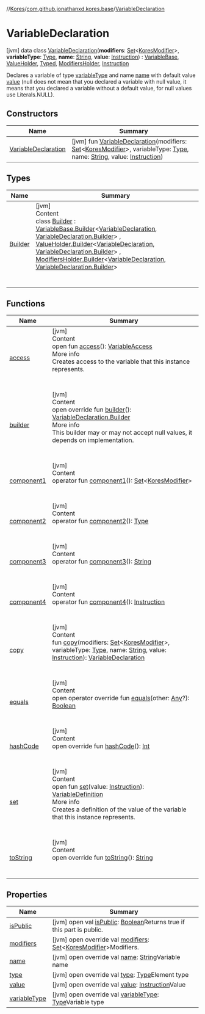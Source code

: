 //[Kores](../../index.md)/[com.github.jonathanxd.kores.base](../index.md)/[VariableDeclaration](index.md)



# VariableDeclaration  
 [jvm] data class [VariableDeclaration](index.md)(**modifiers**: [Set](https://kotlinlang.org/api/latest/jvm/stdlib/kotlin.collections/-set/index.html)<[KoresModifier](../-kores-modifier/index.md)>, **variableType**: [Type](https://docs.oracle.com/javase/8/docs/api/java/lang/reflect/Type.html), **name**: [String](https://kotlinlang.org/api/latest/jvm/stdlib/kotlin/-string/index.html), **value**: [Instruction](../../com.github.jonathanxd.kores/-instruction/index.md)) : [VariableBase](../-variable-base/index.md), [ValueHolder](../-value-holder/index.md), [Typed](../-typed/index.md), [ModifiersHolder](../-modifiers-holder/index.md), [Instruction](../../com.github.jonathanxd.kores/-instruction/index.md)

Declares a variable of type [variableType](variable-type.md) and name [name](name.md) with default value [value](value.md) (null does not mean that you declared a variable with null value, it means that you declared a variable without a default value, for null values use Literals.NULL).

   


## Constructors  
  
|  Name|  Summary| 
|---|---|
| <a name="com.github.jonathanxd.kores.base/VariableDeclaration/VariableDeclaration/#kotlin.collections.Set[com.github.jonathanxd.kores.base.KoresModifier]#java.lang.reflect.Type#kotlin.String#com.github.jonathanxd.kores.Instruction/PointingToDeclaration/"></a>[VariableDeclaration](-variable-declaration.md)| <a name="com.github.jonathanxd.kores.base/VariableDeclaration/VariableDeclaration/#kotlin.collections.Set[com.github.jonathanxd.kores.base.KoresModifier]#java.lang.reflect.Type#kotlin.String#com.github.jonathanxd.kores.Instruction/PointingToDeclaration/"></a> [jvm] fun [VariableDeclaration](-variable-declaration.md)(modifiers: [Set](https://kotlinlang.org/api/latest/jvm/stdlib/kotlin.collections/-set/index.html)<[KoresModifier](../-kores-modifier/index.md)>, variableType: [Type](https://docs.oracle.com/javase/8/docs/api/java/lang/reflect/Type.html), name: [String](https://kotlinlang.org/api/latest/jvm/stdlib/kotlin/-string/index.html), value: [Instruction](../../com.github.jonathanxd.kores/-instruction/index.md))   <br>


## Types  
  
|  Name|  Summary| 
|---|---|
| <a name="com.github.jonathanxd.kores.base/VariableDeclaration.Builder///PointingToDeclaration/"></a>[Builder](-builder/index.md)| <a name="com.github.jonathanxd.kores.base/VariableDeclaration.Builder///PointingToDeclaration/"></a>[jvm]  <br>Content  <br>class [Builder](-builder/index.md) : [VariableBase.Builder](../-variable-base/-builder/index.md)<[VariableDeclaration](index.md), [VariableDeclaration.Builder](-builder/index.md)> , [ValueHolder.Builder](../-value-holder/-builder/index.md)<[VariableDeclaration](index.md), [VariableDeclaration.Builder](-builder/index.md)> , [ModifiersHolder.Builder](../-modifiers-holder/-builder/index.md)<[VariableDeclaration](index.md), [VariableDeclaration.Builder](-builder/index.md)>   <br><br><br>


## Functions  
  
|  Name|  Summary| 
|---|---|
| <a name="com.github.jonathanxd.kores.base/VariableBase/access/#/PointingToDeclaration/"></a>[access](../-variable-base/access.md)| <a name="com.github.jonathanxd.kores.base/VariableBase/access/#/PointingToDeclaration/"></a>[jvm]  <br>Content  <br>open fun [access](../-variable-base/access.md)(): [VariableAccess](../-variable-access/index.md)  <br>More info  <br>Creates access to the variable that this instance represents.  <br><br><br>
| <a name="com.github.jonathanxd.kores.base/VariableDeclaration/builder/#/PointingToDeclaration/"></a>[builder](builder.md)| <a name="com.github.jonathanxd.kores.base/VariableDeclaration/builder/#/PointingToDeclaration/"></a>[jvm]  <br>Content  <br>open override fun [builder](builder.md)(): [VariableDeclaration.Builder](-builder/index.md)  <br>More info  <br>This builder may or may not accept null values, it depends on implementation.  <br><br><br>
| <a name="com.github.jonathanxd.kores.base/VariableDeclaration/component1/#/PointingToDeclaration/"></a>[component1](component1.md)| <a name="com.github.jonathanxd.kores.base/VariableDeclaration/component1/#/PointingToDeclaration/"></a>[jvm]  <br>Content  <br>operator fun [component1](component1.md)(): [Set](https://kotlinlang.org/api/latest/jvm/stdlib/kotlin.collections/-set/index.html)<[KoresModifier](../-kores-modifier/index.md)>  <br><br><br>
| <a name="com.github.jonathanxd.kores.base/VariableDeclaration/component2/#/PointingToDeclaration/"></a>[component2](component2.md)| <a name="com.github.jonathanxd.kores.base/VariableDeclaration/component2/#/PointingToDeclaration/"></a>[jvm]  <br>Content  <br>operator fun [component2](component2.md)(): [Type](https://docs.oracle.com/javase/8/docs/api/java/lang/reflect/Type.html)  <br><br><br>
| <a name="com.github.jonathanxd.kores.base/VariableDeclaration/component3/#/PointingToDeclaration/"></a>[component3](component3.md)| <a name="com.github.jonathanxd.kores.base/VariableDeclaration/component3/#/PointingToDeclaration/"></a>[jvm]  <br>Content  <br>operator fun [component3](component3.md)(): [String](https://kotlinlang.org/api/latest/jvm/stdlib/kotlin/-string/index.html)  <br><br><br>
| <a name="com.github.jonathanxd.kores.base/VariableDeclaration/component4/#/PointingToDeclaration/"></a>[component4](component4.md)| <a name="com.github.jonathanxd.kores.base/VariableDeclaration/component4/#/PointingToDeclaration/"></a>[jvm]  <br>Content  <br>operator fun [component4](component4.md)(): [Instruction](../../com.github.jonathanxd.kores/-instruction/index.md)  <br><br><br>
| <a name="com.github.jonathanxd.kores.base/VariableDeclaration/copy/#kotlin.collections.Set[com.github.jonathanxd.kores.base.KoresModifier]#java.lang.reflect.Type#kotlin.String#com.github.jonathanxd.kores.Instruction/PointingToDeclaration/"></a>[copy](copy.md)| <a name="com.github.jonathanxd.kores.base/VariableDeclaration/copy/#kotlin.collections.Set[com.github.jonathanxd.kores.base.KoresModifier]#java.lang.reflect.Type#kotlin.String#com.github.jonathanxd.kores.Instruction/PointingToDeclaration/"></a>[jvm]  <br>Content  <br>fun [copy](copy.md)(modifiers: [Set](https://kotlinlang.org/api/latest/jvm/stdlib/kotlin.collections/-set/index.html)<[KoresModifier](../-kores-modifier/index.md)>, variableType: [Type](https://docs.oracle.com/javase/8/docs/api/java/lang/reflect/Type.html), name: [String](https://kotlinlang.org/api/latest/jvm/stdlib/kotlin/-string/index.html), value: [Instruction](../../com.github.jonathanxd.kores/-instruction/index.md)): [VariableDeclaration](index.md)  <br><br><br>
| <a name="kotlin/Any/equals/#kotlin.Any?/PointingToDeclaration/"></a>[equals](../../com.github.jonathanxd.kores.util/-simple-resolver/index.md#%5Bkotlin%2FAny%2Fequals%2F%23kotlin.Any%3F%2FPointingToDeclaration%2F%5D%2FFunctions%2F-427383591)| <a name="kotlin/Any/equals/#kotlin.Any?/PointingToDeclaration/"></a>[jvm]  <br>Content  <br>open operator override fun [equals](../../com.github.jonathanxd.kores.util/-simple-resolver/index.md#%5Bkotlin%2FAny%2Fequals%2F%23kotlin.Any%3F%2FPointingToDeclaration%2F%5D%2FFunctions%2F-427383591)(other: [Any](https://kotlinlang.org/api/latest/jvm/stdlib/kotlin/-any/index.html)?): [Boolean](https://kotlinlang.org/api/latest/jvm/stdlib/kotlin/-boolean/index.html)  <br><br><br>
| <a name="kotlin/Any/hashCode/#/PointingToDeclaration/"></a>[hashCode](../../com.github.jonathanxd.kores.util/-simple-resolver/index.md#%5Bkotlin%2FAny%2FhashCode%2F%23%2FPointingToDeclaration%2F%5D%2FFunctions%2F-427383591)| <a name="kotlin/Any/hashCode/#/PointingToDeclaration/"></a>[jvm]  <br>Content  <br>open override fun [hashCode](../../com.github.jonathanxd.kores.util/-simple-resolver/index.md#%5Bkotlin%2FAny%2FhashCode%2F%23%2FPointingToDeclaration%2F%5D%2FFunctions%2F-427383591)(): [Int](https://kotlinlang.org/api/latest/jvm/stdlib/kotlin/-int/index.html)  <br><br><br>
| <a name="com.github.jonathanxd.kores.base/VariableBase/set/#com.github.jonathanxd.kores.Instruction/PointingToDeclaration/"></a>[set](../-variable-base/set.md)| <a name="com.github.jonathanxd.kores.base/VariableBase/set/#com.github.jonathanxd.kores.Instruction/PointingToDeclaration/"></a>[jvm]  <br>Content  <br>open fun [set](../-variable-base/set.md)(value: [Instruction](../../com.github.jonathanxd.kores/-instruction/index.md)): [VariableDefinition](../-variable-definition/index.md)  <br>More info  <br>Creates a definition of the value of the variable that this instance represents.  <br><br><br>
| <a name="kotlin/Any/toString/#/PointingToDeclaration/"></a>[toString](../../com.github.jonathanxd.kores.util/-simple-resolver/index.md#%5Bkotlin%2FAny%2FtoString%2F%23%2FPointingToDeclaration%2F%5D%2FFunctions%2F-427383591)| <a name="kotlin/Any/toString/#/PointingToDeclaration/"></a>[jvm]  <br>Content  <br>open override fun [toString](../../com.github.jonathanxd.kores.util/-simple-resolver/index.md#%5Bkotlin%2FAny%2FtoString%2F%23%2FPointingToDeclaration%2F%5D%2FFunctions%2F-427383591)(): [String](https://kotlinlang.org/api/latest/jvm/stdlib/kotlin/-string/index.html)  <br><br><br>


## Properties  
  
|  Name|  Summary| 
|---|---|
| <a name="com.github.jonathanxd.kores.base/VariableDeclaration/isPublic/#/PointingToDeclaration/"></a>[isPublic](index.md#%5Bcom.github.jonathanxd.kores.base%2FVariableDeclaration%2FisPublic%2F%23%2FPointingToDeclaration%2F%5D%2FProperties%2F-427383591)| <a name="com.github.jonathanxd.kores.base/VariableDeclaration/isPublic/#/PointingToDeclaration/"></a> [jvm] open val [isPublic](index.md#%5Bcom.github.jonathanxd.kores.base%2FVariableDeclaration%2FisPublic%2F%23%2FPointingToDeclaration%2F%5D%2FProperties%2F-427383591): [Boolean](https://kotlinlang.org/api/latest/jvm/stdlib/kotlin/-boolean/index.html)Returns true if this part is public.   <br>
| <a name="com.github.jonathanxd.kores.base/VariableDeclaration/modifiers/#/PointingToDeclaration/"></a>[modifiers](modifiers.md)| <a name="com.github.jonathanxd.kores.base/VariableDeclaration/modifiers/#/PointingToDeclaration/"></a> [jvm] open override val [modifiers](modifiers.md): [Set](https://kotlinlang.org/api/latest/jvm/stdlib/kotlin.collections/-set/index.html)<[KoresModifier](../-kores-modifier/index.md)>Modifiers.   <br>
| <a name="com.github.jonathanxd.kores.base/VariableDeclaration/name/#/PointingToDeclaration/"></a>[name](name.md)| <a name="com.github.jonathanxd.kores.base/VariableDeclaration/name/#/PointingToDeclaration/"></a> [jvm] open override val [name](name.md): [String](https://kotlinlang.org/api/latest/jvm/stdlib/kotlin/-string/index.html)Variable name   <br>
| <a name="com.github.jonathanxd.kores.base/VariableDeclaration/type/#/PointingToDeclaration/"></a>[type](index.md#%5Bcom.github.jonathanxd.kores.base%2FVariableDeclaration%2Ftype%2F%23%2FPointingToDeclaration%2F%5D%2FProperties%2F-427383591)| <a name="com.github.jonathanxd.kores.base/VariableDeclaration/type/#/PointingToDeclaration/"></a> [jvm] open override val [type](index.md#%5Bcom.github.jonathanxd.kores.base%2FVariableDeclaration%2Ftype%2F%23%2FPointingToDeclaration%2F%5D%2FProperties%2F-427383591): [Type](https://docs.oracle.com/javase/8/docs/api/java/lang/reflect/Type.html)Element type   <br>
| <a name="com.github.jonathanxd.kores.base/VariableDeclaration/value/#/PointingToDeclaration/"></a>[value](value.md)| <a name="com.github.jonathanxd.kores.base/VariableDeclaration/value/#/PointingToDeclaration/"></a> [jvm] open override val [value](value.md): [Instruction](../../com.github.jonathanxd.kores/-instruction/index.md)Value   <br>
| <a name="com.github.jonathanxd.kores.base/VariableDeclaration/variableType/#/PointingToDeclaration/"></a>[variableType](variable-type.md)| <a name="com.github.jonathanxd.kores.base/VariableDeclaration/variableType/#/PointingToDeclaration/"></a> [jvm] open override val [variableType](variable-type.md): [Type](https://docs.oracle.com/javase/8/docs/api/java/lang/reflect/Type.html)Variable type   <br>


